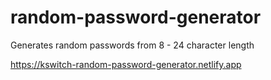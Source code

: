 # random-password-generator
 Generates random passwords from 8 - 24 character length

https://kswitch-random-password-generator.netlify.app